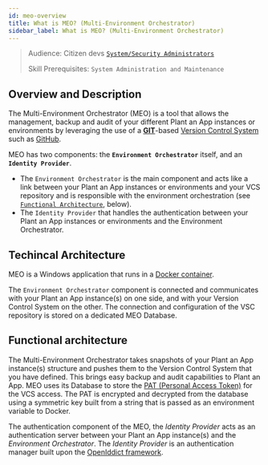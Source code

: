 ```yaml
---
id: meo-overview
title: What is MEO? (Multi-Environment Orchestrator)
sidebar_label: What is MEO? (Multi-Environment Orchestrator)
---
```


> Audience: Citizen devs [`System/Security Administrators`](/docs/audience#systemsecurity-administrators)
> 
> Skill Prerequisites: `System Administration and Maintenance`

## Overview and Description

The Multi-Environment Orchestrator (MEO) is a tool that allows the management, backup and audit of your different Plant an App instances or environments by leveraging the use of a <a href="https://git-scm.com/" target="_blank">**GIT**</a>-based <a href="https://en.wikipedia.org/wiki/Version_control" target="_blank">Version Control System</a> such as <a href="https://github.com/" target="_blank">GitHub</a>.

MEO has two components: the **`Environment Orchestrator`** itself, and an **`Identity Provider`**.
- The `Environment Orchestrator` is the main component and acts like a link between your Plant an App instances or environments and your VCS repository and is responsible with the environment orchestration (see [`Functional Architecture`](#functional-architecture), below).
- The `Identity Provider` that handles the authentication between your Plant an App instances or environments and the Environment Orchestrator. 

## Techincal Architecture

MEO is a Windows application that runs in a <a href="https://www.docker.com/resources/what-container/" target="_blank">Docker container</a>.  

The `Environment Orchestrator` component is connected and communicates with your Plant an App instance(s) on one side, and with your Version Control System on the other. The connection and configuration of the VSC repository is stored on a dedicated MEO Database.

## Functional architecture

The Multi-Environment Orchestrator takes snapshots of your Plant an App instance(s) structure and pushes them to the Version Control System that you have defined. This brings easy backup and audit capabilities to Plant an App. MEO uses its Database to store the <a href="https://docs.gitlab.com/ee/user/profile/personal_access_tokens.html" target="_blank">PAT (Personal Access Token)</a> for the VCS access. The PAT is encrypted and decrypted from the database using a symmetric key built from a string that is passed as an environment variable to Docker.

The authentication component of the MEO, the *Identity Provider* acts as an authentication server between your Plant an App instance(s) and the *Environment Orchestrator*. The *Identity Provider* is an authentication manager built upon the <a href="https://documentation.openiddict.com/guides/index.html" target="_blank">OpenIddict framework</a>.
